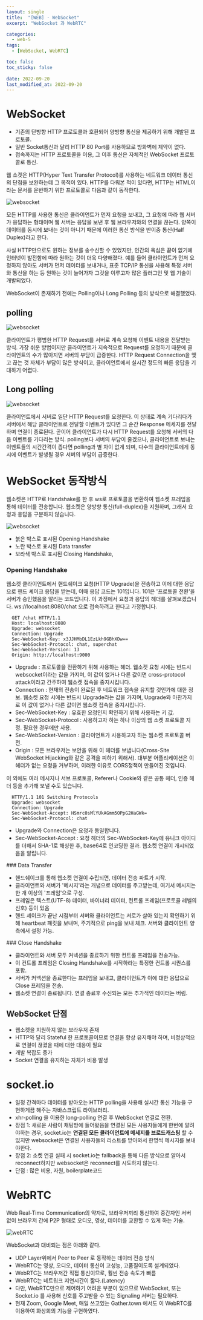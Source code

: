 ```yaml
---
layout: single
title:  "[WEB] - WebSocket"
excerpt: "WebSocket 과 WebRTC"

categories:
  - web-5
tags:
  - [WebSocket, WebRTC]

toc: false
toc_sticky: false
 
date: 2022-09-20
last_modified_at: 2022-09-20
---
```


# WebSocket
- 기존의 단방향 HTTP 프로토콜과 호환되어 양방향 통신을 제공하기 위해 개발된 프로토콜.
- 일반 Socket통신과 달리 HTTP 80 Port를 사용하므로 방화벽에 제약이 없다.
- 접속까지는 HTTP 프로토콜을 이용, 그 이후 통신은 자체적인 WebSocket 프로토콜로 통신.

웹 소켓은 HTTP(Hyper Text Transfer Protocol)를 사용하는 네트워크 데이터 통신의 단점을 보완하는데 그 목적이 있다. HTTP를 다뤄본 적이 있다면, HTTP는 HTML이라는 문서를 운반하기 위한 프로토콜로 다음과 같이 동작한다.

![websocket](./../../images/sr_web/websocket_1.png)

모든 HTTP를 사용한 통신은 클라이언트가 먼저 요청을 보내고, 그 요청에 따라 웹 서버가 응답하는 형태이며 웹 서버는 응답을 보낸 후 웹 브라우저와의 연결을 끊는다. 양쪽이 데이터를 동시에 보내는 것이 아니기 때문에 이러한 통신 방식을 반이중 통신(Half Duplex)라고 한다.

사실 HTTP만으로도 원하는 정보를 송수신할 수 있었지만, 인간의 욕심은 끝이 없기에 인터넷이 발전함에 따라 원하는 것이 더욱 다양해졌다. 예를 들어 클라이언트가 먼저 요청하지 않아도 서버가 먼저 데이터를 보내거나, 표준 TCP/IP 통신을 사용해 특정 서버와 통신을 하는 등 원하는 것이 늘어가자 그것을 이루고자 많은 플러그인 및 웹 기술이 개발되었다.

WebSocket이 존재하기 전에는 Polling이나 Long Polling 등의 방식으로 해결했었다.

## polling

![websocket](./../../images/sr_web/websocket_2.gif) 

클라이언트가 평범한 HTTP Request를 서버로 계속 요청해 이벤트 내용을 전달받는 방식. 가장 쉬운 방법이지만 클라이언트가 지속적으로 Request를 요청하기 때문에 클라이언트의 수가 많아지면 서버의 부담이 급증한다. HTTP Request Connection을 맺고 끊는 것 자체가 부담이 많은 방식이고, 클라이언트에서 실시간 정도의 빠른 응답을 기대하기 어렵다.

## Long polling

![websocket](./../../images/sr_web/websocket_3.gif) 

클라이언트에서 서버로 일단 HTTP Request를 요청한다. 이 상태로 계속 기다리다가 서버에서 해당 클라이언트로 전달할 이벤트가 있다면 그 순간 Response 메세지를 전달하며 연결이 종료된다. 곧이어 클라이언트가 다시 HTTP Request를 요청해 서버의 다음 이벤트를 기다리는 방식. polling보다 서버의 부담이 줄겠으나, 클라이언트로 보내는 이벤트들의 시간간격이 좁다면 polling과 별 차이 없게 되며, 다수의 클라이언트에게 동시에 이벤트가 발생될 경우 서버의 부담이 급증한다.

# WebSocket 동작방식
웹소켓은 HTTP로 Handshake를 한 후 ws로 프로토콜을 변환하여 웹소켓 프레임을 통해 데이터를 전송합니다. 웹소켓은 양방향 통신(full-duplex)을 지원하며, 그래서 요청과 응답을 구분하지 않습니다.

![websocket](./../../images/sr_web/websocket_4.png)

- 붉은 박스로 표시된 Opening Handshake
- 노란 박스로 표시된 Data transfer
- 보라색 박스로 표시된 Closing Handshake, 
 
### Opening Handshake
웹소켓 클라이언트에서 핸드쉐이크 요청(HTTP Upgrade)을 전송하고 이에 대한 응답으로 핸드 셰이크 응답을 받는데, 이때 응답 코드는 101입니다. 101은 '프로토콜 전환'을 서버가 승인했음을 알리는 코드입니다.
이 과정에서 요청과 응답의 헤더를 살펴보겠습니다. ws://localhost:8080/chat 으로 접속하려고 한다고 가정합니다.
 
  ```
    GET /chat HTTP/1.1
    Host: localhost:8080
    Upgrade: websocket
    Connection: Upgrade
    Sec-WebSocket-Key: x3JJHMbDL1EzLkh9GBhXDw==
    Sec-WebSocket-Protocol: chat, superchat
    Sec-WebSocket-Version: 13
    Origin: http://localhost:9000
  ```

- Upgrade : 프로토콜을 전환하기 위해 사용하는 헤더. 웹소켓 요청 시에는 반드시 websocket이라는 값을 가지며, 이 값이 없거나 다른 값이면 cross-protocol attack이라고 간주하여 웹소켓 접속을 중지시킵니다.  
- Connection : 현재의 전송이 완료된 후 네트워크 접속을 유지할 것인가에 대한 정보. 웹소켓 요청 시에는 반드시 Upgrade라는 값을 가지며, Upgrade와 마찬가지로 이 값이 없거나 다른 값이면 웹소켓 접속을 중지시킵니다. 
- Sec-WebSocket-Key : 유효한 요청인지 확인하기 위해 사용하는 키 값.  
- Sec-WebSocket-Protocol : 사용하고자 하는 하나 이상의 웹 소켓 프로토콜 지정. 필요한 경우에만 사용.
- Sec-WebSocket-Version : 클라이언트가 사용하고자 하는 웹소켓 프로토콜 버전.
- Origin : 모든 브라우저는 보안을 위해 이 헤더를 보냅니다(Cross-Site WebSocket Hijacking와 같은 공격을 피하기 위해서). 대부분 어플리케이션은 이 헤더가 없는 요청을 거부하며, 이러한 이유로 CORS정책이 만들어진 것입니다. 

이 외에도 여러 메시지나 서브 프로토콜, Referer나 Cookie와 같은 공통 헤더, 인증 헤더 등을 추가해 보낼 수도 있습니다. 
 
  ```
    HTTP/1.1 101 Switching Protocols
    Upgrade: websocket
    Connection: Upgrade
    Sec-WebSocket-Accept: HSmrc0sMlYUkAGmm5OPpG2HaGWk=
    Sec-WebSocket-Protocol: chat
  ```

  - Upgrade와 Connection은 요청과 동일합니다. 
  - Sec-WebSocket-Accept : 요청 헤더의 Sec-WebSocket-Key에 유니크 아이디를 더해서 SHA-1로 해싱한 후, base64로 인코딩한 결과. 웹소켓 연결이 개시되었음을 알립니다.

### Data Transfer
- 핸드쉐이크를 통해 웹소켓 연결이 수립되면, 데이터 전송 파트가 시작. 
- 클라이언트와 서버가 '메시지'라는 개념으로 데이터를 주고받는데, 여기서 메시지는 한 개 이상의 '프레임'으로 구성. 
- 프레임은 텍스트(UTF-8) 데이터, 바이너리 데이터, 컨트롤 프레임(프로토콜 레벨의 신호) 등이 있음
- 핸드 셰이크가 끝난 시점부터 서버와 클라이언트는 서로가 살아 있는지 확인하기 위해 heartbeat 패킷을 보내며, 주기적으로 ping을 보내 체크. 서버와 클라이언트 양측에서 설정 가능. 


### Close Handshake
- 클라이언트와 서버 모두 커넥션을 종료하기 위한 컨트롤 프레임을 전송가능. 
- 이 컨트롤 프레임은 Closing Handshake를 시작하라는 특정한 컨트롤 시퀀스를 포함.
- 서버가 커넥션을 종료한다는 프레임을 보내고, 클라이언트가 이에 대한 응답으로 Close 프레임을 전송. 
- 웹소켓 연결이 종료됩니다. 연결 종료후 수신되는 모든 추가적인 데이터는 버림. 

## WebSocket 단점
- 웹소켓을 지원하지 않는 브라우저 존재
- HTTP와 달리 Stateful 한 프로토콜이므로 연결을 항상 유지해야 하며, 비정상적으로 연결이 끊겼을 때에 대한 대응이 필요
- 개발 복잡도 증가
- Socket 연결을 유지하는 자체가 비용 발생

# socket.io
-  일정 간격마다 데이터를 받아오는 HTTP polling을 사용해 실시간 통신 기능을 구현하게끔 해주는 자바스크립트 라이브러리.
- xhr-polling 을 이용한 long-polling 연결 후 WebSocket 연결로 전환.
- 장점 1: 새로운 사람이 채팅방에 들어왔음을 연결된 모든 사용자들에게 한번에 알려야하는 경우, socket.io는 **연결된 모든 클라이언트에 메세지를 브로드캐스팅** 할 수 있지만 websocket은 연결된 사용자들의 리스트를 받아와서 한명씩 메시지를 보내야한다.
- 장점 2: 소켓 연결 실패 시 socket.io는 fallback을 통해 다른 방식으로 알아서 reconnect하지만 websocket은 reconnect를 시도하지 않는다.
- 단점 : 많은 비용, 자원, boilerplate코드

# WebRTC
Web Real-Time Communication의 약자로, 브라우저끼리 통신하여 중간자인 서버 없이 브라우저 간에 P2P 형태로 오디오, 영상, 데이터를 교환할 수 있게 하는 기술.

![webRTC](./../../images/sr_web/webrtc.jfif)

WebSocket과 대비되는 점은 아래와 같다.
- UDP Layer위에서 Peer to Peer 로 동작하는 데이터 전송 방식
- WebRTC는 영상, 오디오, 데이터 통신이 고성능, 고품질이도록 설계되었다.
- WebRTC는 브라우저간 직접 통신이므로, 훨씬 전송 속도가 빠름
- WebRTC는 네트워크 지연시간이 짧다.(Latency)
- 다만, WebRTC만으로 제어하기 어려운 부분이 있으므로 WebSocket, 또는 Socket.io 를 사용해 신호를 주고받을 수 있는 Signaling 서버는 필요하다.
- 현재 Zoom, Google Meet, 매일 쓰고있는 Gather.town 에서도 이 WebRTC를 이용하여 화상회의 기능을 구현하였다.
